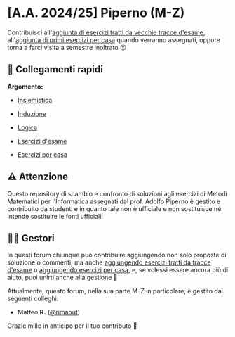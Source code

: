 # [A.A. 2024/25] Piperno (M-Z)

Contribuisci all'[aggiunta di esercizi tratti da vecchie tracce d'esame](../../../discussions/new?category=esami-m-z), all'[aggiunta di primi esercizi per casa](../../../discussions/new?category=esercizi-m-z) quando verranno assegnati, oppure torna a farci visita a semestre inoltrato 😉

## 🔗 Collegamenti rapidi

**Argomento:**
- [Insiemistica](../../../discussions/categories/esoneri-esami-m-z?discussions_q=is%3Aopen+category%3A"Esoneri+%26+Esami+M-Z"+label%3Ainsiemi-relazioni-funzioni)
- [Induzione](../../../discussions/categories/esoneri-esami-m-z?discussions_q=is%3Aopen+category%3A"Esoneri+%26+Esami+M-Z"+label%3Ainduzione)
- [Logica](../../../discussions/categories/discussions/categories/esoneri-esami-m-z?discussions_q=is%3Aopen+category%3A"Esoneri+%26+Esami+M-Z"+label%3Logica)

- [Esercizi d'esame](../../../discussions/categories/esoneri-esami-m-z)
- [Esercizi per casa](../../../discussions/categories/esercizi-m-z)



## ⚠️ Attenzione

Questo repository di scambio e confronto di soluzioni agli esercizi di Metodi Matematici per l'Informatica assegnati dal prof. Adolfo Piperno è gestito e contribuito da studenti e in quanto tale non è ufficiale e non sostituisce né intende sostituire le fonti ufficiali!

## 👷‍♀️ Gestori

In questi forum chiunque può contribuire aggiungendo non solo proposte di soluzione o commenti, ma anche [aggiungendo esercizi tratti da tracce d'esame](../../../discussions/new?category=esoneri-esami-m-z) o [aggiungendo esercizi per casa](../../../discussions/new?category=esercizi-m-z), e, se volessi essere ancora più di aiuto, puoi unirti anche alla gestione 🙂

Attualmente, questo forum, nella sua parte M-Z in particolare, è gestito dai seguenti colleghi:
- Matteo **R.** ([@rimaout](https://github.com/rimaout))

Grazie mille in anticipo per il tuo contributo 🙌

